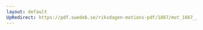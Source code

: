 ```yaml
---
layout: default
UpRedirect: https://pdf.swedeb.se/riksdagen-motions-pdf/1867/mot_1867__ak__00115.pdf
---
```


